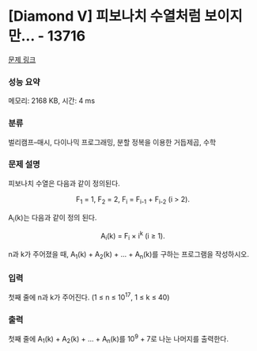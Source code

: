 # [Diamond V] 피보나치 수열처럼 보이지만... - 13716 

[문제 링크](https://www.acmicpc.net/problem/13716) 

### 성능 요약

메모리: 2168 KB, 시간: 4 ms

### 분류

벌리캠프–매시, 다이나믹 프로그래밍, 분할 정복을 이용한 거듭제곱, 수학

### 문제 설명

<p>피보나치 수열은 다음과 같이 정의된다.</p>

<p style="text-align: center;">F<sub>1</sub> = 1, F<sub>2</sub> = 2, F<sub>i</sub> = F<sub>i-1</sub> + F<sub>i-2</sub> (i > 2).</p>

<p>A<sub>i</sub>(k)는 다음과 같이 정의 된다.</p>

<p style="text-align: center;">A<sub>i</sub>(k) = F<sub>i</sub> × i<sup>k</sup> (i ≥ 1).</p>

<p>n과 k가 주어졌을 때, A<sub>1</sub>(k) + A<sub>2</sub>(k) + ... + A<sub>n</sub>(k)를 구하는 프로그램을 작성하시오.</p>

### 입력 

 <p>첫째 줄에 n과 k가 주어진다. (1 ≤ n ≤ 10<sup>17</sup>, 1 ≤ k ≤ 40)</p>

### 출력 

 <p>첫째 줄에 A<sub>1</sub>(k) + A<sub>2</sub>(k) + ... + A<sub>n</sub>(k)를 10<sup>9</sup> + 7로 나눈 나머지를 출력한다.</p>

